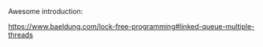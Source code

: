 Awesome introduction:

https://www.baeldung.com/lock-free-programming#linked-queue-multiple-threads
